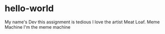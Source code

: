 # hello-world
My name's Dev this assignment is tedious I love the artist Meat Loaf.
Meme Machine
I'm the meme machine
